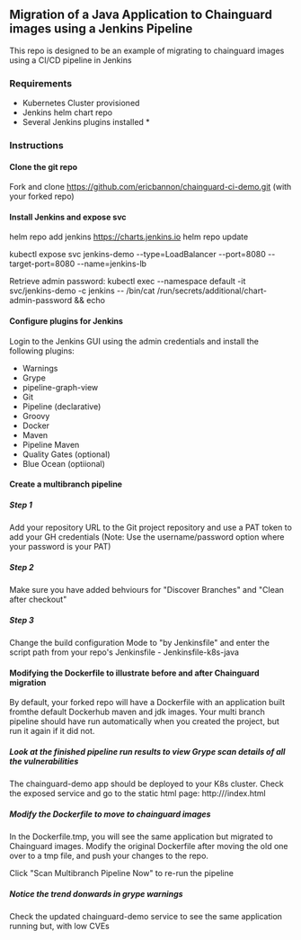 ## Migration of a Java Application to Chainguard images using a Jenkins Pipeline 

This repo is designed to be an example of migrating to chainguard images using a CI/CD pipeline in Jenkins

### Requirements
- Kubernetes Cluster provisioned
- Jenkins helm chart repo
- Several Jenkins plugins installed
  * 

### Instructions

#### Clone the git repo

Fork and clone https://github.com/ericbannon/chainguard-ci-demo.git (with your forked repo)

#### Install Jenkins and expose svc

helm repo add jenkins https://charts.jenkins.io
helm repo update

kubectl expose svc jenkins-demo --type=LoadBalancer --port=8080 --target-port=8080 --name=jenkins-lb

Retrieve admin password:  kubectl exec --namespace default -it svc/jenkins-demo -c jenkins -- /bin/cat /run/secrets/additional/chart-admin-password && echo

#### Configure plugins for Jenkins

Login to the Jenkins GUI using the admin credentials and install the following plugins:

- Warnings
- Grype
- pipeline-graph-view
- Git
- Pipeline (declarative)
- Groovy
- Docker
- Maven
- Pipeline Maven
- Quality Gates (optional)
- Blue Ocean (optiional)

#### Create a multibranch pipeline

##### Step 1

Add your repository URL to the Git project repository and use a PAT token to add your GH credentials (Note: Use the username/password option where your password is your PAT)

##### Step 2

Make sure you have added behviours for "Discover Branches" and "Clean after checkout"

##### Step 3

Change the build configuration Mode to "by Jenkinsfile" and enter the script path from your repo's Jenkinsfile - Jenkinsfile-k8s-java

#### Modifying the Dockerfile to illustrate before and after Chainguard migration 

By default, your forked repo will have a Dockerfile with an application built fromthe default Dockerhub maven and jdk images. Your multi branch pipeline should have run automatically when you created the project, but run it again if it did not. 

##### Look at the finished pipeline run results to view Grype scan details of all the vulnerabilities



The chainguard-demo app should be deployed to your K8s cluster. Check the exposed service and go to the static html page: http://<your-service>/index.html

##### Modify the Dockerfile to move to chainguard images

In the Dockerfile.tmp, you will see the same application but migrated to Chainguard images. Modify the original Dockerfile after moving the old one over to a tmp file, and push your changes to the repo. 

Click "Scan Multibranch Pipeline Now" to re-run the pipeline

##### Notice the trend donwards in grype warnings


Check the updated chainguard-demo service to see the same application running but, with low CVEs
